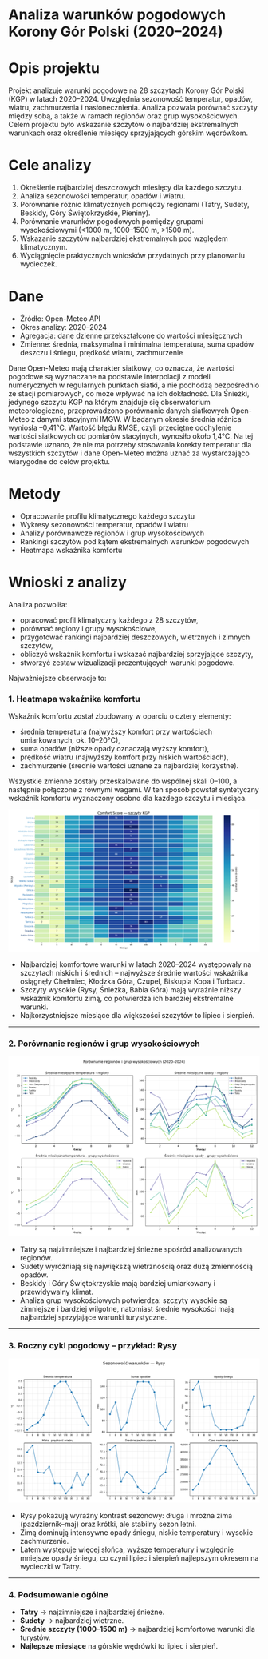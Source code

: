 # Analiza warunków pogodowych Korony Gór Polski (2020–2024)

# Opis projektu

Projekt analizuje warunki pogodowe na 28 szczytach Korony Gór Polski (KGP) w latach 2020–2024. Uwzględnia sezonowość temperatur, opadów, wiatru, zachmurzenia i nasłonecznienia. Analiza pozwala porównać szczyty między sobą, a także w ramach regionów oraz grup wysokościowych. Celem projektu było wskazanie szczytów o najbardziej ekstremalnych warunkach oraz określenie miesięcy sprzyjających górskim wędrówkom.

# Cele analizy

1.	Określenie najbardziej deszczowych miesięcy dla każdego szczytu.
2.	Analiza sezonowości temperatur, opadów i wiatru.
3.	Porównanie różnic klimatycznych pomiędzy regionami (Tatry, Sudety, Beskidy, Góry Świętokrzyskie, Pieniny).
4.	Porównanie warunków pogodowych pomiędzy grupami wysokościowymi (<1000 m, 1000–1500 m, >1500 m).
5.	Wskazanie szczytów najbardziej ekstremalnych pod względem klimatycznym.
6.	Wyciągnięcie praktycznych wniosków przydatnych przy planowaniu wycieczek.

# Dane

- Źródło: Open-Meteo API
- Okres analizy: 2020–2024
- Agregacja: dane dzienne przekształcone do wartości miesięcznych
- Zmienne: średnia, maksymalna i minimalna temperatura, suma opadów deszczu i śniegu, prędkość wiatru, zachmurzenie

Dane Open-Meteo mają charakter siatkowy, co oznacza, że wartości pogodowe są wyznaczane na podstawie interpolacji z modeli numerycznych w regularnych punktach siatki, a nie pochodzą bezpośrednio ze stacji pomiarowych, co może wpływać na ich dokładność.
Dla Śnieżki, jedynego szczytu KGP na którym znajduje się obserwatorium meteorologiczne, przeprowadzono porównanie danych siatkowych Open-Meteo z danymi stacyjnymi IMGW. W badanym okresie średnia różnica wyniosła –0,41°C. Wartość błędu RMSE, czyli przeciętne odchylenie wartości siatkowych od pomiarów stacyjnych, wynosiło około 1,4°C. Na tej podstawie uznano, że nie ma potrzeby stosowania korekty temperatur dla wszystkich szczytów i dane Open-Meteo można uznać za wystarczająco wiarygodne do celów projektu.

# Metody

- Opracowanie profilu klimatycznego każdego szczytu
- Wykresy sezonowości temperatur, opadów i wiatru
- Analizy porównawcze regionów i grup wysokościowych
- Rankingi szczytów pod kątem ekstremalnych warunków pogodowych
- Heatmapa wskaźnika komfortu

# Wnioski z analizy

Analiza pozwoliła:
- opracować profil klimatyczny każdego z 28 szczytów,
- porównać regiony i grupy wysokościowe,
- przygotować rankingi najbardziej deszczowych, wietrznych i zimnych szczytów,
- obliczyć wskaźnik komfortu i wskazać najbardziej sprzyjające szczyty,
- stworzyć zestaw wizualizacji prezentujących warunki pogodowe.

Najważniejsze obserwacje to:

### 1. Heatmapa wskaźnika komfortu

Wskaźnik komfortu został zbudowany w oparciu o cztery elementy:
- średnia temperatura (najwyższy komfort przy wartościach umiarkowanych, ok. 10–20°C),
- suma opadów (niższe opady oznaczają wyższy komfort),
- prędkość wiatru (najwyższy komfort przy niskich wartościach),
- zachmurzenie (średnie wartości uznane za najbardziej korzystne).

Wszystkie zmienne zostały przeskalowane do wspólnej skali 0–100, a następnie połączone z równymi wagami. W ten sposób powstał syntetyczny wskaźnik komfortu wyznaczony osobno dla każdego szczytu i miesiąca.

![Heatmapa komfortu](plots/comfort/heatmap_all_peaks_colored.png)  

- Najbardziej komfortowe warunki w latach 2020–2024 występowały na szczytach niskich i średnich – najwyższe średnie wartości wskaźnika osiągnęły Chełmiec, Kłodzka Góra, Czupel, Biskupia Kopa i Turbacz.
- Szczyty wysokie (Rysy, Śnieżka, Babia Góra) mają wyraźnie niższy wskaźnik komfortu zimą, co potwierdza ich bardziej ekstremalne warunki.  
- Najkorzystniejsze miesiące dla większości szczytów to lipiec i sierpień.  

---

### 2. Porównanie regionów i grup wysokościowych
![Porównanie regionów i wysokości](plots/regions%20and%20heights/regions_heights_comparison.png)  

- Tatry są najzimniejsze i najbardziej śnieżne spośród analizowanych regionów.  
- Sudety wyróżniają się największą wietrznością oraz dużą zmiennością opadów.  
- Beskidy i Góry Świętokrzyskie mają bardziej umiarkowany i przewidywalny klimat.  
- Analiza grup wysokościowych potwierdza: szczyty wysokie są zimniejsze i bardziej wilgotne, natomiast średnie wysokości mają najbardziej sprzyjające warunki turystyczne.  

---

### 3. Roczny cykl pogodowy – przykład: Rysy
![Sezonowość Rysy](plots/peaks/Rysy_all.png)  

- Rysy pokazują wyraźny kontrast sezonowy: długa i mroźna zima (październik–maj) oraz krótki, ale stabilny sezon letni.  
- Zimą dominują intensywne opady śniegu, niskie temperatury i wysokie zachmurzenie.  
- Latem występuje więcej słońca, wyższe temperatury i względnie mniejsze opady śniegu, co czyni lipiec i sierpień najlepszym okresem na wycieczki w Tatry.  

---

### 4. Podsumowanie ogólne
- **Tatry** → najzimniejsze i najbardziej śnieżne.  
- **Sudety** → najbardziej wietrzne.  
- **Średnie szczyty (1000–1500 m)** → najbardziej komfortowe warunki dla turystów.  
- **Najlepsze miesiące** na górskie wędrówki to lipiec i sierpień.  
